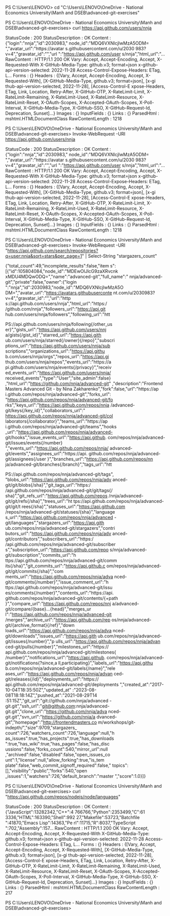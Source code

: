 
PS C:\Users\LENOVO> cd "C:\Users\LENOVO\OneDrive - National Economics University\Manh and DSEB\advanced-git-exercises"  
                                 
PS C:\Users\LENOVO\OneDrive - National Economics University\Manh and DSEB\advanced-git-exercises> curl https://api.github.com/users/nnja


StatusCode        : 200
StatusDescription : OK
Content           : {"login":"nnja","id":2030983,"
                    node_id":"MDQ6VXNlcjIwMzA5ODM=
                    ","avatar_url":"https://avatar
                    s.githubusercontent.com/u/2030
                    983?v=4","gravatar_id":"","url
                    ":"https://api.github.com/user
                    s/nnja","html_url":"...
RawContent        : HTTP/1.1 200 OK
                    Vary: Accept,
                    Accept-Encoding, Accept,
                    X-Requested-With
                    X-GitHub-Media-Type:
                    github.v3; format=json
                    x-github-api-version-selected:
                     2022-11-28
                    Access-Control-Expose-Headers:
                     ETag, L...
Forms             : {}
Headers           : {[Vary, Accept,
                    Accept-Encoding, Accept,
                    X-Requested-With],
                    [X-GitHub-Media-Type,                              github.v3; format=json], [x-gi                     thub-api-version-selected,                         2022-11-28], [Access-Control-E                     xpose-Headers, ETag, Link,                         Location, Retry-After,
                    X-GitHub-OTP,
                    X-RateLimit-Limit,
                    X-RateLimit-Remaining,
                    X-RateLimit-Used,
                    X-RateLimit-Resource,
                    X-RateLimit-Reset,
                    X-OAuth-Scopes,
                    X-Accepted-OAuth-Scopes,
                    X-Poll-Interval,
                    X-GitHub-Media-Type,
                    X-GitHub-SSO,
                    X-GitHub-Request-Id,
                    Deprecation, Sunset]...}
Images            : {}
InputFields       : {}
Links             : {}
ParsedHtml        : mshtml.HTMLDocumentClass
RawContentLength  : 1218




PS C:\Users\LENOVO\OneDrive - National Economics University\Manh and DSEB\advanced-git-exercises> Invoke-WebRequest -URI https://api.github.com/users/nnja


StatusCode        : 200
StatusDescription : OK
Content           : {"login":"nnja","id":2030983,"
                    node_id":"MDQ6VXNlcjIwMzA5ODM=
                    ","avatar_url":"https://avatar
                    s.githubusercontent.com/u/2030
                    983?v=4","gravatar_id":"","url
                    ":"https://api.github.com/user
                    s/nnja","html_url":"...
RawContent        : HTTP/1.1 200 OK
                    Vary: Accept,
                    Accept-Encoding, Accept,
                    X-Requested-With
                    X-GitHub-Media-Type:
                    github.v3; format=json
                    x-github-api-version-selected:
                     2022-11-28
                    Access-Control-Expose-Headers:
                     ETag, L...
Forms             : {}
Headers           : {[Vary, Accept,
                    Accept-Encoding, Accept,
                    X-Requested-With],
                    [X-GitHub-Media-Type,
                    github.v3; format=json], [x-gi                     thub-api-version-selected,                         2022-11-28], [Access-Control-E                     xpose-Headers, ETag, Link,                         Location, Retry-After,
                    X-GitHub-OTP,
                    X-RateLimit-Limit,
                    X-RateLimit-Remaining,
                    X-RateLimit-Used,
                    X-RateLimit-Resource,
                    X-RateLimit-Reset,
                    X-OAuth-Scopes,
                    X-Accepted-OAuth-Scopes,
                    X-Poll-Interval,
                    X-GitHub-Media-Type,
                    X-GitHub-SSO,
                    X-GitHub-Request-Id,
                    Deprecation, Sunset]...}
Images            : {}
InputFields       : {}
Links             : {}
ParsedHtml        : mshtml.HTMLDocumentClass
RawContentLength  : 1218




PS C:\Users\LENOVO\OneDrive - National Economics University\Manh and DSEB\advanced-git-exercises> Invoke-WebRequest -URI "https://api.github.com/search/repositories?q=user:nnja&sort=stars&per_page=1" | Select-String "stargazers_count"

{"total_count":49,"incomplete_results":false,"item
s":[{"id":105804084,"node_id":"MDEwOlJlcG9zaXRvcnk
xMDU4MDQwODQ=","name":"advanced-git","full_name":"
nnja/advanced-git","private":false,"owner":{"login
":"nnja","id":2030983,"node_id":"MDQ6VXNlcjIwMzA5O
DM=","avatar_url":"https://avatars.githubuserconte
nt.com/u/2030983?v=4","gravatar_id":"","url":"http
s://api.github.com/users/nnja","html_url":"https:/
/github.com/nnja","followers_url":"https://api.git
hub.com/users/nnja/followers","following_url":"htt

PS://api.github.com/users/nnja/following{/other_us
er}","gists_url":"https://api.github.com/users/nnj
a/gists{/gist_id}","starred_url":"https://api.gith
ub.com/users/nnja/starred{/owner}{/repo}","subscri
ptions_url":"https://api.github.com/users/nnja/sub
scriptions","organizations_url":"https://api.githu
b.com/users/nnja/orgs","repos_url":"https://api.gi
thub.com/users/nnja/repos","events_url":"https://a
pi.github.com/users/nnja/events{/privacy}","receiv
ed_events_url":"https://api.github.com/users/nnja/
received_events","type":"User","site_admin":false}
,"html_url":"https://github.com/nnja/advanced-git"
,"description":"Frontend Masters Advanced Git -
by Nina Zakharenko","fork":false,"url":"https://ap
i.github.com/repos/nnja/advanced-git","forks_url":
"https://api.github.com/repos/nnja/advanced-git/fo
rks","keys_url":"https://api.github.com/repos/nnja
/advanced-git/keys{/key_id}","collaborators_url":"
https://api.github.com/repos/nnja/advanced-git/col
laborators{/collaborator}","teams_url":"https://ap
i.github.com/repos/nnja/advanced-git/teams","hooks
_url":"https://api.github.com/repos/nnja/advanced-
git/hooks","issue_events_url":"https://api.github.
com/repos/nnja/advanced-git/issues/events{/number}
","events_url":"https://api.github.com/repos/nnja/
advanced-git/events","assignees_url":"https://api.
github.com/repos/nnja/advanced-git/assignees{/user
}","branches_url":"https://api.github.com/repos/nn
ja/advanced-git/branches{/branch}","tags_url":"htt

PS://api.github.com/repos/nnja/advanced-git/tags",
"blobs_url":"https://api.github.com/repos/nnja/adv
anced-git/git/blobs{/sha}","git_tags_url":"https:/
/api.github.com/repos/nnja/advanced-git/git/tags{/
sha}","git_refs_url":"https://api.github.com/repos
/nnja/advanced-git/git/refs{/sha}","trees_url":"ht
tps://api.github.com/repos/nnja/advanced-git/git/t
rees{/sha}","statuses_url":"https://api.github.com
/repos/nnja/advanced-git/statuses/{sha}","language
s_url":"https://api.github.com/repos/nnja/advanced
-git/languages","stargazers_url":"https://api.gith
ub.com/repos/nnja/advanced-git/stargazers","contri
butors_url":"https://api.github.com/repos/nnja/adv
anced-git/contributors","subscribers_url":"https:/
/api.github.com/repos/nnja/advanced-git/subscriber
s","subscription_url":"https://api.github.com/repo
s/nnja/advanced-git/subscription","commits_url":"h
ttps://api.github.com/repos/nnja/advanced-git/comm
its{/sha}","git_commits_url":"https://api.github.c
om/repos/nnja/advanced-git/git/commits{/sha}","com
ments_url":"https://api.github.com/repos/nnja/adva
nced-git/comments{/number}","issue_comment_url":"h
ttps://api.github.com/repos/nnja/advanced-git/issu
es/comments{/number}","contents_url":"https://api.
github.com/repos/nnja/advanced-git/contents/{+path
}","compare_url":"https://api.github.com/repos/nnj
a/advanced-git/compare/{base}...{head}","merges_ur
l":"https://api.github.com/repos/nnja/advanced-git
/merges","archive_url":"https://api.github.com/rep
os/nnja/advanced-git/{archive_format}{/ref}","down
loads_url":"https://api.github.com/repos/nnja/adva
nced-git/downloads","issues_url":"https://api.gith
ub.com/repos/nnja/advanced-git/issues{/number}","p
ulls_url":"https://api.github.com/repos/nnja/advan
ced-git/pulls{/number}","milestones_url":"https://
api.github.com/repos/nnja/advanced-git/milestones{
/number}","notifications_url":"https://api.github. com/repos/nnja/advanced-git/notifications{?since,a ll,participating}","labels_url":"https://api.githu b.com/repos/nnja/advanced-git/labels{/name}","rele ases_url":"https://api.github.com/repos/nnja/advan ced-git/releases{/id}","deployments_url":"https://
api.github.com/repos/nnja/advanced-git/deployments
","created_at":"2017-10-04T18:35:50Z","updated_at"
:"2023-08-08T18:18:14Z","pushed_at":"2021-08-29T14
:51:15Z","git_url":"git://github.com/nnja/advanced
-git.git","ssh_url":"git@github.com:nnja/advanced-
git.git","clone_url":"https://github.com/nnja/adva
nced-git.git","svn_url":"https://github.com/nnja/a
dvanced-git","homepage":"http://frontendmasters.co
m/workshops/git-indepth/","size":9709,"stargazers_
count":726,"watchers_count":726,"language":null,"h
as_issues":true,"has_projects":true,"has_downloads
":true,"has_wiki":true,"has_pages":false,"has_disc
ussions":false,"forks_count":540,"mirror_url":null
,"archived":false,"disabled":false,"open_issues_co
unt":1,"license":null,"allow_forking":true,"is_tem
plate":false,"web_commit_signoff_required":false,"
topics":[],"visibility":"public","forks":540,"open
_issues":1,"watchers":726,"default_branch":"master
","score":1.0}]}



PS C:\Users\LENOVO\OneDrive - National Economics University\Manh and DSEB\advanced-git-exercises> curl "https://api.github.com/repos/nodejs/node/languages"


StatusCode        : 200
StatusDescription : OK
Content           : {"JavaScript":13282342,"C++":4
                    766766,"Python":2353499,"C":61
                    3336,"HTML":163390,"Shell":992
                    27,"Makefile":53723,"Batchfile
                    ":41870,"Emacs Lisp":14363,"Pe
                    rl":11715,"R":8037,"TypeScript
                    ":702,"Assembly":157...
RawContent        : HTTP/1.1 200 OK
                    Vary: Accept,
                    Accept-Encoding, Accept,
                    X-Requested-With
                    X-GitHub-Media-Type:
                    github.v3; format=json
                    x-github-api-version-selected:
                     2022-11-28
                    Access-Control-Expose-Headers:
                     ETag, L...
Forms             : {}
Headers           : {[Vary, Accept,
                    Accept-Encoding, Accept,
                    X-Requested-With],
                    [X-GitHub-Media-Type,
                    github.v3; format=json], [x-gi
                    thub-api-version-selected,
                    2022-11-28], [Access-Control-E
                    xpose-Headers, ETag, Link,
                    Location, Retry-After,
                    X-GitHub-OTP,
                    X-RateLimit-Limit,
                    X-RateLimit-Remaining,
                    X-RateLimit-Used,
                    X-RateLimit-Resource,
                    X-RateLimit-Reset,
                    X-OAuth-Scopes,
                    X-Accepted-OAuth-Scopes,
                    X-Poll-Interval,
                    X-GitHub-Media-Type,
                    X-GitHub-SSO,
                    X-GitHub-Request-Id,
                    Deprecation, Sunset]...}
Images            : {}
InputFields       : {}
Links             : {}
ParsedHtml        : mshtml.HTMLDocumentClass
RawContentLength  : 217




PS C:\Users\LENOVO\OneDrive - National Economics University\Manh and DSEB\advanced-git-exercises>  
